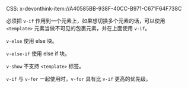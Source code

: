 CSS: x-devonthink-item://A40585BB-938F-40CC-B971-C671F64F738C

<head>
  <script type="text/javascript" async
    src="https://cdnjs.cloudflare.com/ajax/libs/mathjax/2.7.5/MathJax.js?config=TeX-MML-AM_CHTML">
  </script>
</head>

必须把 `v-if` 作用到一个元素上，如果想切换多个元素的话，可以使用 `<template>` 元素当做不可见的包裹元素，并在上面使用 `v-if`。

`v-else` 使用 else 块。

`v-else-if` 使用 else if 块。

`v-show` 不支持 `<template>` 标签。

`v-if` 与 `v-for` 一起使用时，`v-for` 具有比 `v-if` 更高的优先级。